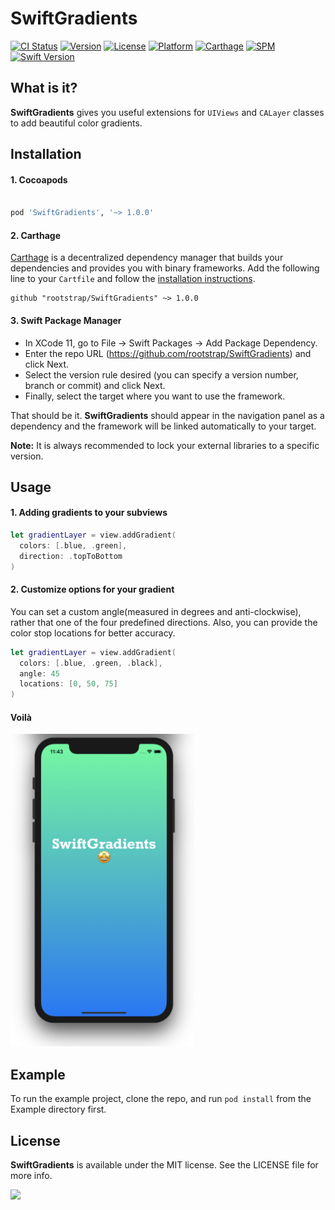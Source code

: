 
# SwiftGradients

[![CI Status](https://img.shields.io/travis/rootstrap/SwiftGradients.svg?style=flat)](https://travis-ci.org/rootstrap/SwiftGradients)
[![Version](https://img.shields.io/cocoapods/v/SwiftGradients.svg?style=flat)](https://cocoapods.org/pods/SwiftGradients)
[![License](https://img.shields.io/cocoapods/l/SwiftGradients.svg?style=flat)](https://cocoapods.org/pods/SwiftGradients)
[![Platform](https://img.shields.io/cocoapods/p/SwiftGradients.svg?style=flat)](https://cocoapods.org/pods/SwiftGradients)
[![Carthage](https://img.shields.io/badge/Carthage-compatible-success)](#installation)
[![SPM](https://img.shields.io/badge/SPM-compatible-success)](#installation)
[![Swift Version](https://img.shields.io/badge/Swift%20Version-5.2-orange)](https://cocoapods.org/pods/SwiftGradients)

## What is it?

**SwiftGradients** gives you useful extensions for `UIViews` and `CALayer` classes to add beautiful color gradients.

## Installation

#### 1. Cocoapods

```ruby

pod 'SwiftGradients', '~> 1.0.0'
```

#### 2. Carthage

[Carthage](https://github.com/Carthage/Carthage) is a decentralized dependency manager that builds your dependencies and provides you with binary frameworks.
Add the following line to your `Cartfile` and follow the [installation instructions](https://github.com/Carthage/Carthage#adding-frameworks-to-an-application).

```
github "rootstrap/SwiftGradients" ~> 1.0.0
```

#### 3. Swift Package Manager

- In XCode 11, go to File -> Swift Packages -> Add Package Dependency.
- Enter the repo URL (https://github.com/rootstrap/SwiftGradients) and click Next.
- Select the version rule desired (you can specify a version number, branch or commit) and click Next.
- Finally, select the target where you want to use the framework.

That should be it. **SwiftGradients** should appear in the navigation panel as a dependency and the framework will be linked automatically to your target.


**Note:** It is always recommended to lock your external libraries to a specific version.

## Usage

#### 1. Adding gradients to your subviews

```swift
let gradientLayer = view.addGradient(
  colors: [.blue, .green],
  direction: .topToBottom
)
```

#### 2. Customize options for your gradient

You can set a custom angle(measured in degrees and anti-clockwise), rather that one of the four predefined directions.
Also, you can provide the color stop locations for better accuracy.

```swift
let gradientLayer = view.addGradient(
  colors: [.blue, .green, .black],
  angle: 45
  locations: [0, 50, 75]
)
```

#### Voilà

<img src="https://github.com/rootstrap/SwiftGradients/blob/master/gradient-preview.png" height="500"/>
<br/>

## Example

To run the example project, clone the repo, and run `pod install` from the Example directory first.


## License

**SwiftGradients** is available under the MIT license. See the LICENSE file for more info.

[<img src="https://s3-us-west-1.amazonaws.com/rootstrap.com/img/rs.png" width="100"/>](http://www.rootstrap.com)
